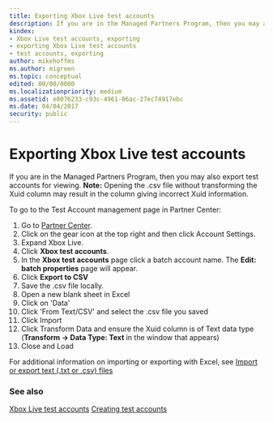 ```yaml
---
title: Exporting Xbox Live test accounts
description: If you are in the Managed Partners Program, then you may also export test accounts for viewing.
kindex:
- Xbox Live test accounts, exporting
- exporting Xbox Live test accounts
- test accounts, exporting
author: mikehoffms
ms.author: migreen
ms.topic: conceptual
edited: 00/00/0000
ms.localizationpriority: medium
ms.assetid: e8076233-c93c-4961-86ac-27ec74917ebc
ms.date: 04/04/2017
security: public
---
```


# Exporting Xbox Live test accounts

If you are in the Managed Partners Program, then you may also export test accounts for viewing. 
**Note:** Opening the .csv file without transforming the Xuid column may result in the column giving incorrect Xuid information.

To go to the Test Account management page in Partner Center:
1. Go to [Partner Center](https://partner.microsoft.com/dashboard).
2. Click on the gear icon at the top right and then click Account Settings.
3. Expand Xbox Live.
4. Click **Xbox test accounts**.
5. In the **Xbox test accounts** page click a batch account name. The **Edit: batch properties** page will appear.
6. Click **Export to CSV**
7. Save the .csv file locally.
8. Open a new blank sheet in Excel
9. Click on 'Data'
10. Click 'From Text/CSV' and select the .csv file you saved
11. Click Import
12. Click Transform Data and ensure the Xuid column is of Text data type (**Transform -> Data Type: Text** in the window that appears)  
13. Close and Load

For additional information on importing or exporting with Excel, see [Import or export text (.txt or .csv) files](https://support.office.com/article/Import-or-export-text-txt-or-csv-files-5250ac4c-663c-47ce-937b-339e391393ba)

### See also  

[Xbox Live test accounts](live-test-accounts.md)
[Creating test accounts](live-setup-testaccounts.md)  